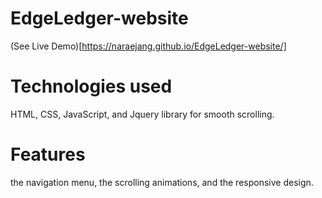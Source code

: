 # EdgeLedger-website

(See Live Demo)[https://naraejang.github.io/EdgeLedger-website/]

# Technologies used

HTML, CSS, JavaScript, and Jquery library for smooth scrolling.

# Features

the navigation menu, the scrolling animations, and the responsive design.
